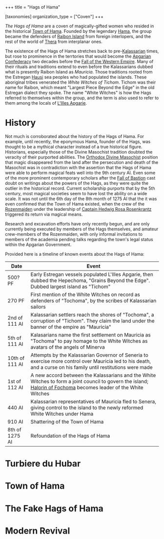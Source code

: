 +++
title = "Hags of Hama"

[taxonomies]
organization_type = ["Coven"]
+++

_The Hags of Hama_ are a coven of magically-gifted women who resided in the historical [Town of Hama](@/locations/town-of-hama.md). Founded by the legendary [Hama](@/characters/Hama.md), the group became the defenders of [Raibon Island](@/locations/raibon-island.md) from foreign interlopers, and the rest of the world of [Thera](@/locations/thera.md) from interplanar ones.

The existence of the Hags of Hama stretches back to pre-[Kalassarian](@/organizations/kalassarian-empire.md) times, but rose to prominence in the terrtories that would become the [Apgarian Confederacy](@/locations/apgar.md) two decades before the [Fall of the Western Empire](@/events/fall-of-the-western-kalassarian-empire.md). Many of their rituals and traditions extend to even before the Kalassarians dubbed what is presently Raibon Island as *Mauricia*. Those traditions rooted from the Estregan [Hausi](@/ethnicities/hausi.md) sea peoples who had populated the islands. These aboriginal tribes venerated the *White Witches of Tichom*. Tichom was their name for Raibon, which meant "Largest Piece Beyond the Edge" in the old Estregan dialect they spoke. The name "White Witches" is how the Hags referred to themselves within the group, and the term is also used to refer to them among the locals of [L'Illes Apgarie](@/locations/l-illes-apgarie.md).

# History

Not much is corroborated about the history of the Hags of Hama. For example, until recently, the eponymous Hama, founder of the Hags, was thought to be a mythical character instead of a true historical figure. Historians, especially those of the Divine Masochist tradition doubted the veracity of their purported abilities. The [Orthodox Divine Masochist](@/religions/divine-masochism/orthodox/_index.md) position that magic disappeared from the land after the persecution and death of the Masochist was in contradiction with the assertion that the Hags of Hama were able to perform magical feats well into the 9th century AI. Even some of the more prominent contemporary scholars after the [Fall of Bastion](@/events/fall-of-bastion.md) cast doubt on writings about the powers of the Hags, as they were quite the outlier in the historical record. Current scholarship purports that by the 5th century, most magical societies seem to have lost the ability on a wide scale. It was not until the 6th day of the 8th month of 1275 AI that the it was even confirmed that the Town of Hama existed, when the crew of the [Rozenmaiden](@/organizations/rozenmaiden.md) under the leadership of [Captain Hedwig Rosa Rosenkrantz](@/characters/hedwig-rosenkrantz.md) triggered its return via magical means. 

Research and excavation efforts have only recently begun, and are only currently being executed by members of the Hags themselves, and amateur crew-members of the Rozenmaiden, with only informal invitations to members of the academia pending talks regarding the town's legal status within the Apgarian Government.

Provided here is a timeline of known events about the Hags of Hama:

| Date | Event |
| ---- | ----- |
| 500? PF | Early Estregan vessels populated L'Illes Apgarie, then dubbed the Hepechoma, "Grains Beyond the Edge". Dubbed largest island as "Tichom" |
| 270 PF | First mention of the White Witches on record as defenders of "Tochoma", by the scribes of Kalassarian sailors |
| 2nd of 111 AI | Kalassarian settlers reach the shores of "Tochoma", a corruption of "Tichom". They claim the land under the banner of the empire as "Mauricia" |
| 5th of 111 AI | Kalasarians name the first settlement on Mauricia as "Tochoma" to pay homage to the White Witches as avatars of the angels of Minerva |
| 10th of 111 AI | Attempts by the Kalassarian Governor of Seneria to exercise more control over Mauricia led to his death, and a curse on his family until restitutions were made |
| 1st of 112 AI | A new accord between the Kalassarians and the White Witches to form a joint council to govern the island; [Halorin of Fochoma](@/characters/hama.md) becomes leader of the White Witches |
| 440 AI | Kalassarian representatives of Mauricia fled to Senera, giving control to the island to the newly reformed White Witches under Hama |
| 910 AI | Shattering of the Town of Hama |
| 8th of 1275 AI | Refoundation of the Hags of Hama


# Turbiere du Hubar
# Town of Hama

# The Fake Hags of Hama
# Modern Revival

